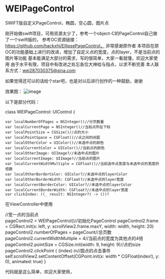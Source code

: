# WEIPageControl
SWIFT版自定义PageControl，椭圆，空心圆，图片点

刚开始做swift项目，可用资源太少了，参考一个object-C的PageControl自己做了一个swift版的，
参考OC资源链接：https://github.com/hackxhj/EllipsePageControl， 非常感谢原作者
本项目在原OC的功能基础上进行的改进，增加了自定义点的宽度，点的layer，不是当前点的图片等功能
基本能满足大部分的需求，写的很简单，大家一看就懂，欢迎大家使用
由于水平有限，项目中有改进之处忘各位大神给与指点，以求不断完善
本人联系方式：wei287030375@sina.com

如果觉得还可以的话给个star吧，也是对以后进行创作的一种鼓励，谢谢

效果图：
![image](https://github.com/wei287030375/WEIPageControl/blob/master/weican.PNG)


以下是部分代码：


class WEIPageControl: UIControl {

    var localNumberOfPages = NSInteger()//分页数量
    var localCurrentPage = NSInteger()//当前点所在下标
    var localPointSize = CGSize()//点的大小
    var localPointSpace = CGFloat()//点之间的间距
    var localOtherColor = UIColor()//未选中点的颜色
    var localCurrentColor = UIColor()//当前点的颜色
    var localOtherImage: UIImage?//未选中点的图片
    var localCurrentImage: UIImage?//当前点的图片
    var localCurrentWidthMultiple = CGFloat()//当前选中点宽度与未选中点的宽度的倍数
    var localOtherBorderColor: UIColor?//未选中点的layerColor
    var localOtherBorderWidth: CGFloat?//未选中点的layer宽度
    var localCurrentBorderColor: UIColor?//未选中点的layerColor
    var localCurrentBorderWidth: CGFloat?//未选中点的layer宽度
    var clickIndex: ((_ result: NSInteger?) -> ())?



在ViewController中使用

//宽一点的当前点  
       pageControl2 = WEIPageControl()//初始化PageControl
        pageControl2.frame = CGRect.init(x: left, y: scrollView2.frame.maxY, width: width, height: 20)
        pageControl2.numberOfPages = pageCount//总页数
        pageControl2.currentWidthMultiple = 4//当前点的宽度为其他点的4倍
        pageControl2.pointSize = CGSize.init(width: 9, height: 9)//点的size
        pageControl2.clickPoint { (index) in//圆点的点击事件
            self.scrollView2.setContentOffset(CGPoint.init(x: width * CGFloat(index!), y: 0), animated: true)
        }

代码就是这么简单，欢迎大家使用，

